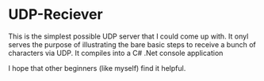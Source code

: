 # UDP-Reciever
 
This is the simplest possible UDP server that I could come up with. It onyl serves the purpose of illustrating the bare basic steps to receive a bunch of characters via UDP. It compiles into a C# .Net console application

I hope that other beginners (like myself) find it helpful.
